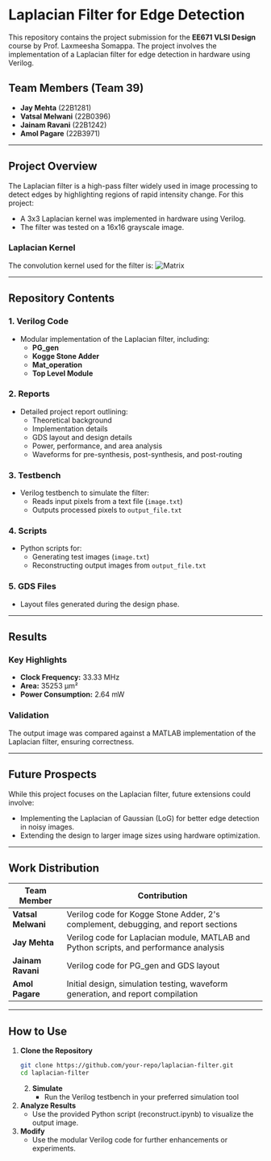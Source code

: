 # Laplacian Filter for Edge Detection

This repository contains the project submission for the **EE671 VLSI Design** course by Prof. Laxmeesha Somappa. The project involves the implementation of a Laplacian filter for edge detection in hardware using Verilog.

## Team Members (Team 39)
- **Jay Mehta** (22B1281)
- **Vatsal Melwani** (22B0396)
- **Jainam Ravani** (22B1242)
- **Amol Pagare** (22B3971)

---

## Project Overview

The Laplacian filter is a high-pass filter widely used in image processing to detect edges by highlighting regions of rapid intensity change. For this project:
- A 3x3 Laplacian kernel was implemented in hardware using Verilog.
- The filter was tested on a 16x16 grayscale image.

### Laplacian Kernel
The convolution kernel used for the filter is:
![Matrix](https://latex.codecogs.com/png.latex?\begin{bmatrix}0&1&0\\1&-4&1\\0&1&0\end{bmatrix})


---

## Repository Contents

### 1. **Verilog Code**
- Modular implementation of the Laplacian filter, including:
  - **PG_gen**
  - **Kogge Stone Adder**
  - **Mat_operation**
  - **Top Level Module**

### 2. **Reports**
- Detailed project report outlining:
  - Theoretical background
  - Implementation details
  - GDS layout and design details
  - Power, performance, and area analysis
  - Waveforms for pre-synthesis, post-synthesis, and post-routing

### 3. **Testbench**
- Verilog testbench to simulate the filter:
  - Reads input pixels from a text file (`image.txt`)
  - Outputs processed pixels to `output_file.txt`

### 4. **Scripts**
- Python scripts for:
  - Generating test images (`image.txt`)
  - Reconstructing output images from `output_file.txt`

### 5. **GDS Files**
- Layout files generated during the design phase.

---

## Results

### Key Highlights
- **Clock Frequency:** 33.33 MHz
- **Area:** 35253 µm²
- **Power Consumption:** 2.64 mW

### Validation
The output image was compared against a MATLAB implementation of the Laplacian filter, ensuring correctness.

---

## Future Prospects

While this project focuses on the Laplacian filter, future extensions could involve:
- Implementing the Laplacian of Gaussian (LoG) for better edge detection in noisy images.
- Extending the design to larger image sizes using hardware optimization.

---

## Work Distribution

| Team Member      | Contribution                                                                 |
|------------------|-----------------------------------------------------------------------------|
| **Vatsal Melwani** | Verilog code for Kogge Stone Adder, 2's complement, debugging, and report sections |
| **Jay Mehta**      | Verilog code for Laplacian module, MATLAB and Python scripts, and performance analysis |
| **Jainam Ravani**  | Verilog code for PG_gen and GDS layout                                     |
| **Amol Pagare**    | Initial design, simulation testing, waveform generation, and report compilation |

---

## How to Use

1. **Clone the Repository**
   ```bash
   git clone https://github.com/your-repo/laplacian-filter.git
   cd laplacian-filter
   ```
   2. **Simulate**
      - Run the Verilog testbench in your preferred simulation tool
  3. **Analyze Results**
     - Use the provided Python script (reconstruct.ipynb) to visualize the output image.
  4. **Modify**
     - Use the modular Verilog code for further enhancements or experiments.
    
